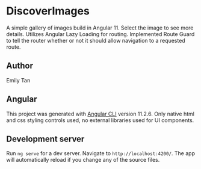 # DiscoverImages
A simple gallery of images build in Angular 11.
Select the image to see more details.
Utilizes Angular Lazy Loading for routing.
Implemented Route Guard to tell the router whether or not it should allow navigation to a requested route.

## Author
Emily Tan

## Angular 
This project was generated with [Angular CLI](https://github.com/angular/angular-cli) version 11.2.6.
Only native html and css styling controls used, no external libraries used for UI components.

## Development server
Run `ng serve` for a dev server. Navigate to `http://localhost:4200/`. The app will automatically reload if you change any of the source files.


